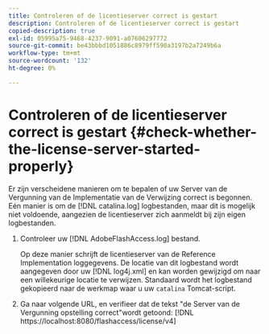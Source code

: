 ```yaml
---
title: Controleren of de licentieserver correct is gestart
description: Controleren of de licentieserver correct is gestart
copied-description: true
exl-id: 05995a75-9468-4237-9091-a07606297772
source-git-commit: be43bbbd1051886c8979ff590a3197b2a7249b6a
workflow-type: tm+mt
source-wordcount: '132'
ht-degree: 0%

---
```


# Controleren of de licentieserver correct is gestart {#check-whether-the-license-server-started-properly}

Er zijn verscheidene manieren om te bepalen of uw Server van de Vergunning van de Implementatie van de Verwijzing correct is begonnen. Eén manier is om de [!DNL catalina.log] logbestanden, maar dit is mogelijk niet voldoende, aangezien de licentieserver zich aanmeldt bij zijn eigen logbestanden.
1. Controleer uw [!DNL AdobeFlashAccess.log] bestand.

   Op deze manier schrijft de licentieserver van de Reference Implementation loggegevens. De locatie van dit logbestand wordt aangegeven door uw [!DNL log4j.xml] en kan worden gewijzigd om naar een willekeurige locatie te verwijzen. Standaard wordt het logbestand gekopieerd naar de werkmap waar u uw `catalina` Tomcat-script.
1. Ga naar volgende URL, en verifieer dat de tekst &quot;de Server van de Vergunning opstelling correct&quot;wordt getoond:
   [!DNL ht<span></span>tps://localhost:8080/flashaccess/license/v4]
